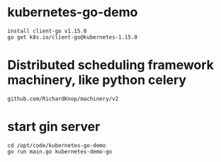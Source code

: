 # kubernetes-go-demo
    install client-go v1.15.0
    go get k8s.io/client-go@kubernetes-1.15.0
    
# Distributed scheduling framework machinery, like python celery
    github.com/RichardKnop/machinery/v2
   
# start gin server
    cd /opt/code/kubernetes-go-demo
    go run main.go kubernetes-demo-go